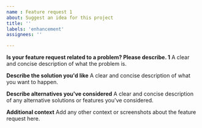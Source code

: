 ```yaml
---
name : Feature request 1
about: Suggest an idea for this project
title: ''
labels: 'enhancement'
assignees: ''

---
```


**Is your feature request related to a problem? Please describe. 1**
A clear and concise description of what the problem is.

**Describe the solution you'd like**
A clear and concise description of what you want to happen.

**Describe alternatives you've considered**
A clear and concise description of any alternative solutions or features you've considered.

**Additional context**
Add any other context or screenshots about the feature request here.
